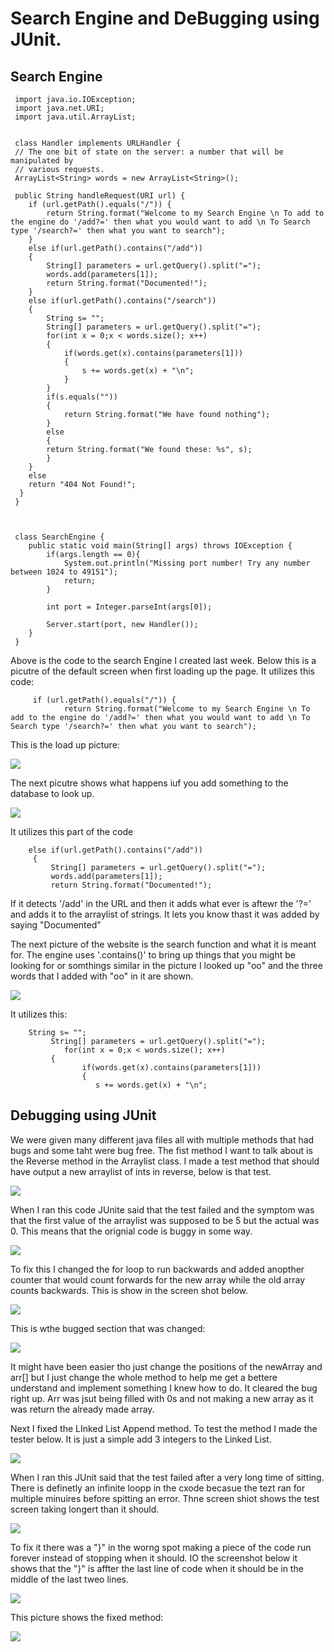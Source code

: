 # Search Engine and DeBugging using JUnit.

## Search Engine
     
     import java.io.IOException;
     import java.net.URI;
     import java.util.ArrayList;


     class Handler implements URLHandler {
     // The one bit of state on the server: a number that will be manipulated by
     // various requests.
     ArrayList<String> words = new ArrayList<String>();
     
     public String handleRequest(URI url) {
        if (url.getPath().equals("/")) {
            return String.format("Welcome to my Search Engine \n To add to the engine do '/add?=' then what you would want to add \n To Search type '/search?=' then what you want to search");
        }
        else if(url.getPath().contains("/add"))
        {
            String[] parameters = url.getQuery().split("=");
            words.add(parameters[1]);
            return String.format("Documented!");
        }
        else if(url.getPath().contains("/search"))
        {
            String s= "";
            String[] parameters = url.getQuery().split("=");
            for(int x = 0;x < words.size(); x++)
            {
                if(words.get(x).contains(parameters[1]))
                {
                    s += words.get(x) + "\n";
                }
            }
            if(s.equals(""))
            {
                return String.format("We have found nothing");
            }
            else
            {
            return String.format("We found these: %s", s);
            }
        } 
        else
        return "404 Not Found!";
      }
     }
    


     class SearchEngine {
        public static void main(String[] args) throws IOException {
            if(args.length == 0){
                System.out.println("Missing port number! Try any number between 1024 to 49151");
                return;
            }
    
            int port = Integer.parseInt(args[0]);
    
            Server.start(port, new Handler());
        }
     }


Above is the code to the search Engine I created last week. Below this is a picutre of the default screen when first loading up the page. It utilizes this code:

         if (url.getPath().equals("/")) {
                return String.format("Welcome to my Search Engine \n To add to the engine do '/add?=' then what you would want to add \n To Search type '/search?=' then what you want to search");

This is the load up picture:

![](Screenshot%202022-10-13%20114240.png)

The next picutre shows what happens iuf you add something to the database to look up. 

![](Adding%20to%20database.png)

It utilizes this part of the code

        else if(url.getPath().contains("/add"))
         {
             String[] parameters = url.getQuery().split("=");
             words.add(parameters[1]);
             return String.format("Documented!");

If it detects '/add' in the URL and then it adds what ever is aftewr the '?=' and adds it to the arraylist of strings. It lets you know thast it was added by saying "Documented"

The next picture of the website is the search function and what it is meant for. The engine uses '.contains()' to bring up things that you might be looking for or somthings similar in the picture I looked up "oo" and the three words that I added with "oo" in it are shown.

![](Searching%20the%20engine.png)

It utilizes this:

        String s= "";
             String[] parameters = url.getQuery().split("=");
                for(int x = 0;x < words.size(); x++)
             {
                    if(words.get(x).contains(parameters[1]))
                    {
                       s += words.get(x) + "\n";

## Debugging using JUnit
We were given many different java files all with multiple methods that had bugs and some taht were bug free. The fist method I want to talk about is the Reverse method in the Arraylist class. I made a test method that should have output a new arraylist of ints in reverse, below is that test.

![](Screenshot%202022-10-13%20103547.png)

When I ran this code JUnite said that the test failed and the symptom was that the first value of the arraylist was supposed to be 5 but the actual was 0. This means that the orignial code is buggy in some way.

![](OutputReverse.png)

To fix this I changed the for loop to run backwards and added anopther counter that would count forwards for the new array while the old array counts backwards. This is show in the screen shot below.

![](R%20BUG%20FIX.png)

This is wthe bugged section that was changed:

![](ReverseBug.png)

It might have been easier tho just change the positions of the newArray and arr[] but I just change the whole method to help me get a bettere understand and implement something I knew how to do. It cleared the bug right up. Arr was jsut being filled with 0s and not making a new array as it was return the already made array.

Next I fixed the LInked List Append method. To test the method I made the tester below. It is just a simple add 3 integers to the Linked List.

![](LL%20FII.png)

When I ran this JUnit said that the test failed after a very long time of sitting. There is definetly an infinite loopp in the cxode becasue the tezt ran for multiple minuires before spitting an error. Thne screen shiot shows the test screen taking longert than it should.

![](LL%20APPEND%20Symptom.png)

To fix it there was a "}" in the worng spot making a piece of the code run forever instead of stopping when it should. IO the screenshot below it shows that the "}" is affter the last line of code when it should be in the middle of the last tweo lines.

![](LL%20need%20fix.png)

This picture shows the fixed method:

![](LL%20Bug%20Fix.png)